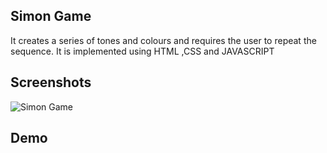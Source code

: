 

## Simon Game
It creates a series of tones and colours and requires the user to repeat the sequence. It is implemented using HTML ,CSS and JAVASCRIPT



## Screenshots

![Simon Game](https://user-images.githubusercontent.com/69028741/151386434-f13684ca-46b6-4200-a701-e0cbbe991b82.png)


## Demo


